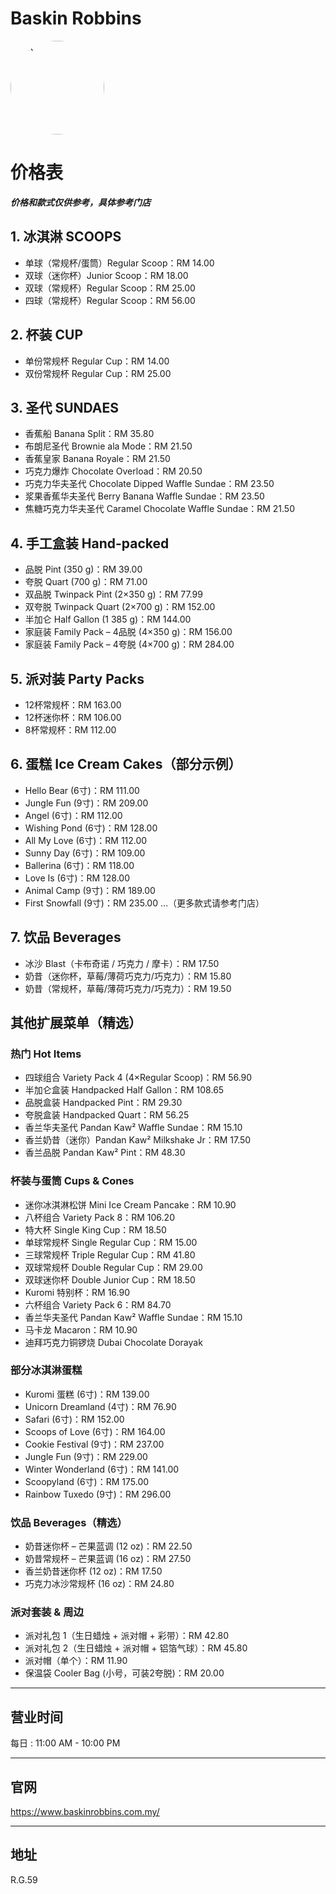 ﻿# Baskin Robbins

<img src="https://img.xmummap.com/G_br_logo.png"
width="150"
height="150"
alt="BR"
style="border-radius: 75px;">

# 价格表

**_价格和款式仅供参考，具体参考门店_**

## 1. 冰淇淋 SCOOPS

- 单球（常规杯/蛋筒）Regular Scoop：RM 14.00
- 双球（迷你杯）Junior Scoop：RM 18.00
- 双球（常规杯）Regular Scoop：RM 25.00
- 四球（常规杯）Regular Scoop：RM 56.00

## 2. 杯装 CUP

- 单份常规杯 Regular Cup：RM 14.00
- 双份常规杯 Regular Cup：RM 25.00

## 3. 圣代 SUNDAES

- 香蕉船 Banana Split：RM 35.80
- 布朗尼圣代 Brownie ala Mode：RM 21.50
- 香蕉皇家 Banana Royale：RM 21.50
- 巧克力爆炸 Chocolate Overload：RM 20.50
- 巧克力华夫圣代 Chocolate Dipped Waffle Sundae：RM 23.50
- 浆果香蕉华夫圣代 Berry Banana Waffle Sundae：RM 23.50
- 焦糖巧克力华夫圣代 Caramel Chocolate Waffle Sundae：RM 21.50

## 4. 手工盒装 Hand-packed

- 品脱 Pint (350 g)：RM 39.00
- 夸脱 Quart (700 g)：RM 71.00
- 双品脱 Twinpack Pint (2×350 g)：RM 77.99
- 双夸脱 Twinpack Quart (2×700 g)：RM 152.00
- 半加仑 Half Gallon (1 385 g)：RM 144.00
- 家庭装 Family Pack – 4品脱 (4×350 g)：RM 156.00
- 家庭装 Family Pack – 4夸脱 (4×700 g)：RM 284.00

## 5. 派对装 Party Packs

- 12杯常规杯：RM 163.00
- 12杯迷你杯：RM 106.00
- 8杯常规杯：RM 112.00

## 6. 蛋糕 Ice Cream Cakes（部分示例）

- Hello Bear (6寸)：RM 111.00
- Jungle Fun (9寸)：RM 209.00
- Angel (6寸)：RM 112.00
- Wishing Pond (6寸)：RM 128.00
- All My Love (6寸)：RM 112.00
- Sunny Day (6寸)：RM 109.00
- Ballerina (6寸)：RM 118.00
- Love Is (6寸)：RM 128.00
- Animal Camp (9寸)：RM 189.00
- First Snowfall (9寸)：RM 235.00
  …（更多款式请参考门店）

## 7. 饮品 Beverages

- 冰沙 Blast（卡布奇诺 / 巧克力 / 摩卡）：RM 17.50
- 奶昔（迷你杯，草莓/薄荷巧克力/巧克力）：RM 15.80
- 奶昔（常规杯，草莓/薄荷巧克力/巧克力）：RM 19.50

## 其他扩展菜单（精选）

### 热门 Hot Items

- 四球组合 Variety Pack 4 (4×Regular Scoop)：RM 56.90
- 半加仑盒装 Handpacked Half Gallon：RM 108.65
- 品脱盒装 Handpacked Pint：RM 29.30
- 夸脱盒装 Handpacked Quart：RM 56.25
- 香兰华夫圣代 Pandan Kaw² Waffle Sundae：RM 15.10
- 香兰奶昔（迷你）Pandan Kaw² Milkshake Jr：RM 17.50
- 香兰品脱 Pandan Kaw² Pint：RM 48.30

### 杯装与蛋筒 Cups & Cones

- 迷你冰淇淋松饼 Mini Ice Cream Pancake：RM 10.90
- 八杯组合 Variety Pack 8：RM 106.20
- 特大杯 Single King Cup：RM 18.50
- 单球常规杯 Single Regular Cup：RM 15.00
- 三球常规杯 Triple Regular Cup：RM 41.80
- 双球常规杯 Double Regular Cup：RM 29.00
- 双球迷你杯 Double Junior Cup：RM 18.50
- Kuromi 特别杯：RM 16.90
- 六杯组合 Variety Pack 6：RM 84.70
- 香兰华夫圣代 Pandan Kaw² Waffle Sundae：RM 15.10
- 马卡龙 Macaron：RM 10.90
- 迪拜巧克力铜锣烧 Dubai Chocolate Dorayak

### 部分冰淇淋蛋糕

- Kuromi 蛋糕 (6寸)：RM 139.00
- Unicorn Dreamland (4寸)：RM 76.90
- Safari (6寸)：RM 152.00
- Scoops of Love (6寸)：RM 164.00
- Cookie Festival (9寸)：RM 237.00
- Jungle Fun (9寸)：RM 229.00
- Winter Wonderland (6寸)：RM 141.00
- Scoopyland (6寸)：RM 175.00
- Rainbow Tuxedo (9寸)：RM 296.00

### 饮品 Beverages（精选）

- 奶昔迷你杯 – 芒果蓝调 (12 oz)：RM 22.50
- 奶昔常规杯 – 芒果蓝调 (16 oz)：RM 27.50
- 香兰奶昔迷你杯 (12 oz)：RM 17.50
- 巧克力冰沙常规杯 (16 oz)：RM 24.80

### 派对套装 & 周边

- 派对礼包 1（生日蜡烛 + 派对帽 + 彩带）：RM 42.80
- 派对礼包 2（生日蜡烛 + 派对帽 + 铝箔气球）：RM 45.80
- 派对帽（单个）：RM 11.90
- 保温袋 Cooler Bag (小号，可装2夸脱)：RM 20.00

---

## 营业时间

每日 : 11:00 AM - 10:00 PM

---

## 官网

https://www.baskinrobbins.com.my/

---

## 地址

R.G.59
